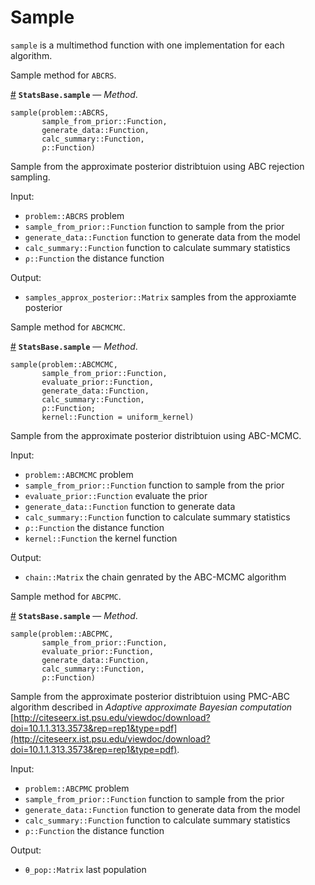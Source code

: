 
<a id='Sample-1'></a>

# Sample


`sample` is a multimethod function with one implementation for each algorithm.


Sample method for `ABCRS`.

<a id='StatsBase.sample-Tuple{ApproximateBayesianComputation.ABCRS,Function,Function,Function,Function}' href='#StatsBase.sample-Tuple{ApproximateBayesianComputation.ABCRS,Function,Function,Function,Function}'>#</a>
**`StatsBase.sample`** &mdash; *Method*.



```
sample(problem::ABCRS,
       sample_from_prior::Function,
       generate_data::Function,
       calc_summary::Function,
       ρ::Function)
```

Sample from the approximate posterior distribtuion using ABC rejection sampling.

Input:

  * `problem::ABCRS` problem
  * `sample_from_prior::Function` function to sample from the prior
  * `generate_data::Function` function to generate data from the model
  * `calc_summary::Function` function to calculate summary statistics
  * `ρ::Function` the distance function

Output:

  * `samples_approx_posterior::Matrix` samples from the approxiamte posterior


Sample method for `ABCMCMC`.

<a id='StatsBase.sample-Tuple{ApproximateBayesianComputation.ABCMCMC,Function,Function,Function,Function,Function}' href='#StatsBase.sample-Tuple{ApproximateBayesianComputation.ABCMCMC,Function,Function,Function,Function,Function}'>#</a>
**`StatsBase.sample`** &mdash; *Method*.



```
sample(problem::ABCMCMC,
       sample_from_prior::Function,
       evaluate_prior::Function,
       generate_data::Function,
       calc_summary::Function,
       ρ::Function;
       kernel::Function = uniform_kernel)
```

Sample from the approximate posterior distribtuion using ABC-MCMC.

Input:

  * `problem::ABCMCMC` problem
  * `sample_from_prior::Function` function to sample from the prior
  * `evaluate_prior::Function` evaluate the prior
  * `generate_data::Function` function to generate data
  * `calc_summary::Function` function to calculate summary statistics
  * `ρ::Function` the distance function
  * `kernel::Function` the kernel function

Output:

  * `chain::Matrix` the chain genrated by the ABC-MCMC algorithm


Sample method for `ABCPMC`.

<a id='StatsBase.sample-Tuple{ApproximateBayesianComputation.ABCPMC,Function,Function,Function,Function,Function}' href='#StatsBase.sample-Tuple{ApproximateBayesianComputation.ABCPMC,Function,Function,Function,Function,Function}'>#</a>
**`StatsBase.sample`** &mdash; *Method*.



```
sample(problem::ABCPMC,
       sample_from_prior::Function,
       evaluate_prior::Function,
       generate_data::Function,
       calc_summary::Function,
       ρ::Function)
```

Sample from the approximate posterior distribtuion using PMC-ABC algorithm described in *Adaptive approximate Bayesian computation* [http://citeseerx.ist.psu.edu/viewdoc/download?doi=10.1.1.313.3573&rep=rep1&type=pdf](http://citeseerx.ist.psu.edu/viewdoc/download?doi=10.1.1.313.3573&rep=rep1&type=pdf).

Input:

  * `problem::ABCPMC` problem
  * `sample_from_prior::Function` function to sample from the prior
  * `generate_data::Function` function to generate data from the model
  * `calc_summary::Function` function to calculate summary statistics
  * `ρ::Function` the distance function

Output:

  * `θ_pop::Matrix` last population


